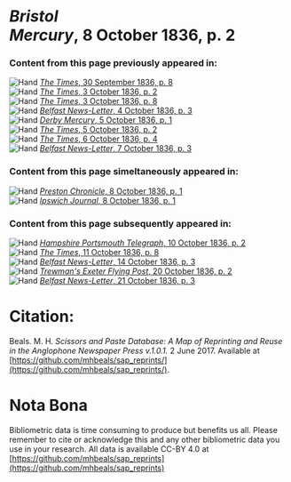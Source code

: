 # *Bristol Mercury*, 8 October 1836, p. 2  
  
### Content from this page previously appeared in:  
![Hand](http://scissorsandpaste.net/wp-content/uploads/2017/06/smallhandpointer.png) [*The Times*, 30 September 1836, p. 8](https://mhbeals.github.io/sap_html/The-Times/The-Times-30-September-1836-p-8)  
![Hand](http://scissorsandpaste.net/wp-content/uploads/2017/06/smallhandpointer.png) [*The Times*, 3 October 1836, p. 2](https://mhbeals.github.io/sap_html/The-Times/The-Times-3-October-1836-p-2)  
![Hand](http://scissorsandpaste.net/wp-content/uploads/2017/06/smallhandpointer.png) [*The Times*, 3 October 1836, p. 8](https://mhbeals.github.io/sap_html/The-Times/The-Times-3-October-1836-p-8)  
![Hand](http://scissorsandpaste.net/wp-content/uploads/2017/06/smallhandpointer.png) [*Belfast News-Letter*, 4 October 1836, p. 3](https://mhbeals.github.io/sap_html/Belfast-News-Letter/Belfast-News-Letter-4-October-1836-p-3)  
![Hand](http://scissorsandpaste.net/wp-content/uploads/2017/06/smallhandpointer.png) [*Derby Mercury*, 5 October 1836, p. 1](https://mhbeals.github.io/sap_html/Derby-Mercury/Derby-Mercury-5-October-1836-p-1)  
![Hand](http://scissorsandpaste.net/wp-content/uploads/2017/06/smallhandpointer.png) [*The Times*, 5 October 1836, p. 2](https://mhbeals.github.io/sap_html/The-Times/The-Times-5-October-1836-p-2)  
![Hand](http://scissorsandpaste.net/wp-content/uploads/2017/06/smallhandpointer.png) [*The Times*, 6 October 1836, p. 4](https://mhbeals.github.io/sap_html/The-Times/The-Times-6-October-1836-p-4)  
![Hand](http://scissorsandpaste.net/wp-content/uploads/2017/06/smallhandpointer.png) [*Belfast News-Letter*, 7 October 1836, p. 3](https://mhbeals.github.io/sap_html/Belfast-News-Letter/Belfast-News-Letter-7-October-1836-p-3)  
  
### Content from this page simeltaneously appeared in:  
![Hand](http://scissorsandpaste.net/wp-content/uploads/2017/06/smallhandpointer.png) [*Preston Chronicle*, 8 October 1836, p. 1](https://mhbeals.github.io/sap_html/Preston-Chronicle/Preston-Chronicle-8-October-1836-p-1)  
![Hand](http://scissorsandpaste.net/wp-content/uploads/2017/06/smallhandpointer.png) [*Ipswich Journal*, 8 October 1836, p. 1](https://mhbeals.github.io/sap_html/Ipswich-Journal/Ipswich-Journal-8-October-1836-p-1)  
  
### Content from this page subsequently appeared in:  
![Hand](http://scissorsandpaste.net/wp-content/uploads/2017/06/smallhandpointer.png) [*Hampshire Portsmouth Telegraph*, 10 October 1836, p. 2](https://mhbeals.github.io/sap_html/Hampshire-Portsmouth-Telegraph/Hampshire-Portsmouth-Telegraph-10-October-1836-p-2)  
![Hand](http://scissorsandpaste.net/wp-content/uploads/2017/06/smallhandpointer.png) [*The Times*, 11 October 1836, p. 8](https://mhbeals.github.io/sap_html/The-Times/The-Times-11-October-1836-p-8)  
![Hand](http://scissorsandpaste.net/wp-content/uploads/2017/06/smallhandpointer.png) [*Belfast News-Letter*, 14 October 1836, p. 3](https://mhbeals.github.io/sap_html/Belfast-News-Letter/Belfast-News-Letter-14-October-1836-p-3)  
![Hand](http://scissorsandpaste.net/wp-content/uploads/2017/06/smallhandpointer.png) [*Trewman's Exeter Flying Post*, 20 October 1836, p. 2](https://mhbeals.github.io/sap_html/Trewman's-Exeter-Flying-Post/Trewman's-Exeter-Flying-Post-20-October-1836-p-2)  
![Hand](http://scissorsandpaste.net/wp-content/uploads/2017/06/smallhandpointer.png) [*Belfast News-Letter*, 21 October 1836, p. 3](https://mhbeals.github.io/sap_html/Belfast-News-Letter/Belfast-News-Letter-21-October-1836-p-3)  


# Citation: 

Beals. M. H. *Scissors and Paste Database: A Map of Reprinting and Reuse in the Anglophone Newspaper Press v.1.0.1.* 2 June 2017. Available at [https://github.com/mhbeals/sap_reprints/](https://github.com/mhbeals/sap_reprints/). 

# Nota Bona

Bibliometric data is time consuming to produce but benefits us all. Please remember to cite or acknowledge this and any other bibliometric data you use in your research. All data is available CC-BY 4.0 at [https://github.com/mhbeals/sap_reprints](https://github.com/mhbeals/sap_reprints)